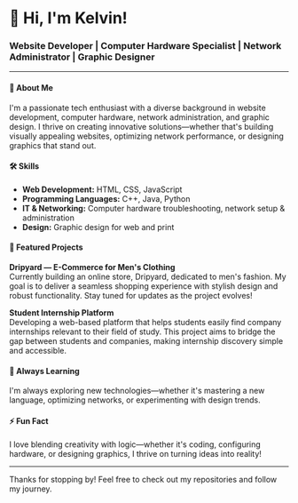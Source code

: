 # 👋 Hi, I'm Kelvin!

### Website Developer | Computer Hardware Specialist | Network Administrator | Graphic Designer

---

#### 🚀 About Me

I'm a passionate tech enthusiast with a diverse background in website development, computer hardware, network administration, and graphic design. I thrive on creating innovative solutions—whether that's building visually appealing websites, optimizing network performance, or designing graphics that stand out.

#### 🛠️ Skills

- **Web Development:** HTML, CSS, JavaScript
- **Programming Languages:** C++, Java, Python
- **IT & Networking:** Computer hardware troubleshooting, network setup & administration
- **Design:** Graphic design for web and print

#### 💼 Featured Projects

**Dripyard — E-Commerce for Men's Clothing**  
Currently building an online store, Dripyard, dedicated to men's fashion. My goal is to deliver a seamless shopping experience with stylish design and robust functionality. Stay tuned for updates as the project evolves!

**Student Internship Platform**  
Developing a web-based platform that helps students easily find company internships relevant to their field of study. This project aims to bridge the gap between students and companies, making internship discovery simple and accessible.

#### 🌱 Always Learning

I'm always exploring new technologies—whether it's mastering a new language, optimizing networks, or experimenting with design trends.

<!--
#### 📫 Connect with Me

Currently, I'm not active on social media. Stay tuned for updates!
-->

#### ⚡ Fun Fact

I love blending creativity with logic—whether it's coding, configuring hardware, or designing graphics, I thrive on turning ideas into reality!

---

Thanks for stopping by! Feel free to check out my repositories and follow my journey.
